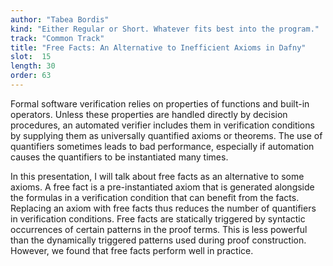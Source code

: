 ```yaml
---
author: "Tabea Bordis"
kind: "Either Regular or Short. Whatever fits best into the program."
track: "Common Track"
title: "Free Facts: An Alternative to Inefficient Axioms in Dafny"
slot:  15
length: 30
order: 63
---
```


Formal software verification relies on properties of functions and built-in operators. Unless these properties are handled directly by decision procedures, an automated verifier includes them in verification conditions by supplying them as universally quantified axioms or theorems. The use of quantifiers sometimes leads to bad performance, especially if automation causes the quantifiers to be instantiated many times.

In this presentation, I will talk about free facts as an alternative to some axioms. A free fact is a pre-instantiated axiom that is generated alongside the formulas in a verification condition that can benefit from the facts. Replacing an axiom with free facts thus reduces the number of quantifiers in verification conditions. Free facts are statically triggered by syntactic occurrences of certain patterns in the proof terms. This is less powerful than the dynamically triggered patterns used during proof construction. However, we found that free facts perform well in practice.

